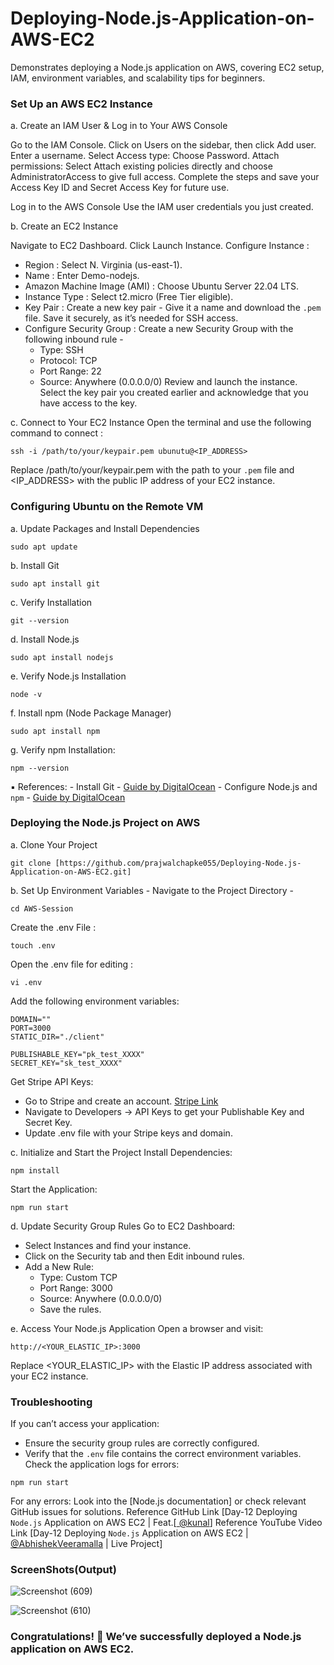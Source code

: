 # Deploying-Node.js-Application-on-AWS-EC2
Demonstrates deploying a Node.js application on AWS, covering EC2 setup, IAM, environment variables, and scalability tips for beginners.

### Set Up an AWS EC2 Instance

a.  Create an IAM User & Log in to Your AWS Console

Go to the IAM Console.
Click on Users on the sidebar, then click Add user.
Enter a username.
Select Access type: Choose Password.
Attach permissions: Select Attach existing policies directly and choose AdministratorAccess to give full access.
Complete the steps and save your Access Key ID and Secret Access Key for future use.

Log in to the AWS Console
Use the IAM user credentials you just created.

b.  Create an EC2 Instance

Navigate to EC2 Dashboard.
Click Launch Instance.
Configure Instance :
  - Region : Select N. Virginia (us-east-1).
  - Name : Enter Demo-nodejs.
  - Amazon Machine Image (AMI) : Choose Ubuntu Server 22.04 LTS.
  - Instance Type : Select t2.micro (Free Tier eligible).
  - Key Pair : Create a new key pair - Give it a name and download the `.pem` file. Save it securely, as it’s needed for SSH access.
  - Configure Security Group : Create a new Security Group with the following inbound rule -
      - Type: SSH
      - Protocol: TCP
      - Port Range: 22
      - Source: Anywhere (0.0.0.0/0)
Review and launch the instance.
Select the key pair you created earlier and acknowledge that you have access to the key.

c.  Connect to Your EC2 Instance
Open the terminal and use the following command to connect :
```
ssh -i /path/to/your/keypair.pem ubunutu@<IP_ADDRESS>
```
Replace /path/to/your/keypair.pem with the path to your `.pem` file and <IP_ADDRESS> with the public IP address of your EC2 instance.


### Configuring Ubuntu on the Remote VM

a.  Update Packages and Install Dependencies
```
sudo apt update
```
b.  Install Git
```
sudo apt install git
```
c.  Verify Installation
```
git --version
```
d.  Install Node.js
```
sudo apt install nodejs
```
e.  Verify Node.js Installation
```
node -v
```
f.  Install npm (Node Package Manager)
```
sudo apt install npm
```
g.  Verify npm Installation:
```
npm --version
```

▪ References:
    - Install Git - [Guide by DigitalOcean](https://www.digitalocean.com/community/tutorials/how-to-install-git-on-ubuntu-22-04) 
    - Configure Node.js and `npm` - [Guide by DigitalOcean](https://www.digitalocean.com/community/tutorials/how-to-install-node-js-on-ubuntu-22-04)

### Deploying the Node.js Project on AWS

a.  Clone Your Project
```
git clone [https://github.com/prajwalchapke055/Deploying-Node.js-Application-on-AWS-EC2.git]
```

b.  Set Up Environment Variables - Navigate to the Project Directory - 
```
cd AWS-Session
```
Create the .env File : 
```
touch .env
```
Open the .env file for editing :
``` 
vi .env 
```

Add the following environment variables:
```
DOMAIN=""
PORT=3000
STATIC_DIR="./client"

PUBLISHABLE_KEY="pk_test_XXXX"
SECRET_KEY="sk_test_XXXX"
```

Get Stripe API Keys:
  - Go to Stripe and create an account. [Stripe Link]([https://stripe.com/in])
  - Navigate to Developers → API Keys to get your Publishable Key and Secret Key.
  - Update .env file with your Stripe keys and domain.

c.  Initialize and Start the Project
Install Dependencies:
```
npm install
```
Start the Application:
```
npm run start
```

d.  Update Security Group Rules
Go to EC2 Dashboard:
  - Select Instances and find your instance.
  - Click on the Security tab and then Edit inbound rules.
  - Add a New Rule:
    - Type: Custom TCP
    - Port Range: 3000
    - Source: Anywhere (0.0.0.0/0)
    - Save the rules.

e. Access Your Node.js Application
Open a browser and visit:
```
http://<YOUR_ELASTIC_IP>:3000
```
Replace <YOUR_ELASTIC_IP> with the Elastic IP address associated with your EC2 instance.

### Troubleshooting
If you can’t access your application:
  - Ensure the security group rules are correctly configured.
  - Verify that the `.env` file contains the correct environment variables.
Check the application logs for errors:
```
npm run start
```
For any errors:
Look into the [Node.js documentation] or check relevant GitHub issues for solutions.
Reference GitHub Link [Day-12 Deploying `Node.js` Application on AWS EC2 | Feat.[[ @kunal](https://github.com/verma-kunal](https://github.com/verma-kunal/AWS-Session))]
Reference YouTube Video Link [Day-12 Deploying `Node.js` Application on AWS EC2 | [@AbhishekVeeramalla](https://youtu.be/NLmF64KdLN0?si=7TXILzusgqof6Oak) | Live Project]

### ScreenShots(Output)

![Screenshot (609)](https://github.com/user-attachments/assets/d19f8f60-98a9-4262-a852-0bdd44c7dbf9)

![Screenshot (610)](https://github.com/user-attachments/assets/d2a1da32-2866-43b8-87c5-64a89603005a)

### Congratulations! 🎉 We’ve successfully deployed a Node.js application on AWS EC2.
